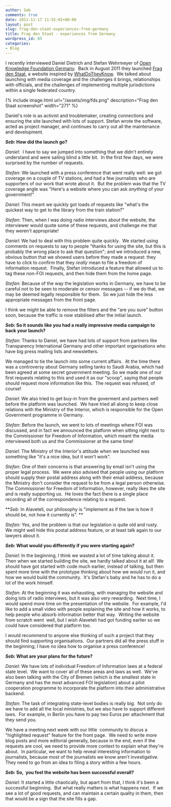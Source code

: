 ```yaml
---
author: Seb
comments: true
date: 2011-11-17 11:55:02+00:00
layout: post
slug: frag-den-staat-experiences-from-germany
title: Frag den Staat - experiences from Germany
wordpress_id: 85
categories:
- Blog
---
```


I recently interviewed Daniel Dietrich and Stefan Wehrmeyer of [Open Knowledge Foundation Germany](http://okfn.de).  Back in August 2011 they launched [Frag den Staat](https://fragdenstaat.de/), a website inspired by [WhatDoTheyKnow](http://www.whatdotheyknow.com/).  We talked about launching with media coverage and the challenges it brings, relationships with officials, and the challenges of implementing multiple jurisdictions within a single federated country.

{% include image.html url="/assets/img/fds.png" description="Frag den Staat screenshot" width="271" %}

Daniel's role is as activist and troublemaker, creating connections and ensuring the site launched with lots of support. Stefan wrote the software, acted as project manager, and continues to carry out all the maintenance and development.

**_Seb_: How did the launch go?**

_Daniel_:  I have to say we jumped into something that we didn't entirely understand and were sailing blind a little bit.  In the first few days, we were surprised by the number of requests.

_Stefan_: We launched with a press conference that went really well: we got coverage on a couple of TV stations, and had a few journalists who are supporters of our work that wrote about it.  But the problem was that the TV coverage angle was "Here's a website where you can ask _anything_ of your government!"

_Daniel_: This meant we quickly got loads of requests like "what's the quickest way to get to the library from the train station?"

_Stefan_: Then, when I was doing radio interviews about the website, the interviewer would quote some of these requests, and challenge me that they weren't appropriate!

_Daniel_: We had to deal with this problem quite quickly.  We started using comments on requests to say to people "thanks for using the site, but this is probably the wrong place to ask that question"; and we introduced a new, obvious button that we showed users before they made a request: they have to click to confirm that they _really_ mean to file a freedom of information request.  Finally, Stefan introduced a feature that allowed us to tag these non-FOI requests, and then hide them from the home page.

_Stefan_: Because of the way the legislation works in Germany, we have to be careful not to be seen to moderate or censor messages -- if we do that, we may be deemed legally responsible for them.  So we just hide the less appropriate messages from the front page.

I think we might be able to remove the filters and the "are you sure" button soon, because the traffic is now stabilised after the initial launch.

**_Seb_: So it sounds like you had a really impressive media campaign to back your launch?**

_Stefan_: Thanks to Daniel, we have had lots of support from partners like Transparency International Germany and other important organisations who have big press mailing lists and newsletters.

We managed to tie the launch into some current affairs.  At the time there was a controversy about Germany selling tanks to Saudi Arabia, which had been agreed at some secret government meeting. So we made one of our first requests relating to this and used it as our "scoop", saying that people should request more information like this.  The request was refused, of course!

_Daniel_: We also tried to get buy-in from the goverment and partners well before the platform was launched.  We have tried all along to keep close relations with the Ministry of the Interior, which is responsible for the Open Government programme in Germany.

_Stefan_: Before the launch, we went to lots of meetings where FOI was discussed, and in fact we announced the platform when sitting right next to the Commissioner for Freedom of Information, which meant the media interviewed both us and the Commissioner at the same time!

_Daniel_: The Ministry of the Interior's attitude when we launched was something like "it's a nice idea, but it won't work".

_Stefan_: One of their concerns is that answering by email isn't using the proper legal process.  We were also advised that people using our platform should supply their postal address along with their email address, because the Ministry don't consider the request to be from a legal person otherwise.  The Commissioner for Freedom of Information, however, really likes the site and is really supporting us.  He loves the fact there is a single place recording all of the correspondence relating to a request.

**_Seb_: In Alaveteli, our philosophy is "implement as if the law is how it should be, not how it currently is". **

_Stefan_: Yes, and the problem is that our legislation is quite old and rusty.  We might well hide this postal address feature, or at least talk again to our lawyers about it.

**_Seb_: What would you differently if you were starting again?**

_Daniel_: In the beginning, I think we wasted a lot of time talking about it.  Then when we started building the site, we hardly talked about it at all!  We should have got started with code much earlier, instead of talking, but then spent more time with the prototype thinking about how we would run it, and how we would build the community.  It's Stefan's baby and he has to do a lot of the work himself.

_Stefan_: At the beginning it was exhausting, with managing the website and doing lots of radio interviews, but it was also very rewarding.  Next time, I would spend more time on the presentation of the website.  For example, I'd like to add a small video with people explaining the site and how it works, to help people who absorb information better that way.  Writing the website from scratch went  well, but I wish Alaveteli had got funding earlier so we could have considered that platform too.

I would recommend to anyone else thinking of such a project that they should find supporting organisations.  Our partners did all the press stuff in the beginning; I have no idea how to organise a press conference!

**_Seb_: What are your plans for the future?**

_Daniel_: We have lots of individual Freedom of Information laws at a federal state level.  We want to cover all of these areas and laws as well.  We've also been talking with the City of Bremen (which is the smallest state in Germany and has the most advanced FOI legislation) about a pilot cooperation programme to incorporate the platform into their administrative backend.

_Stefan_: The task of integrating state-level bodies is really big.  Not only do we have to add all the local ministries, but we also have to support different laws.  For example, in Berlin you have to pay two Euros per attachment that they send you.

We have a meeting next week with our little  community  to discus a "highlighted request" feature for the front  page.  We need to write more blog posts and more editorial generally,  because in the end, even if the requests are cool, we need to provide  more context to explain what they're about.  In particular, we want to  help reveal interesting information to journalists, because most of the  journalists we know aren't investigative. They need to go from an idea to  filing a story within a few hours.

**_Seb_: So,  you feel the website has been successful overall?**

_Daniel_: It started a little chaotically, but apart from that, I think it's been a successful beginning.  But what really matters is what happens next.  If we see a lot of good requests, and can maintain a certain quality in them, then that would be a sign that the site fills a gap.


